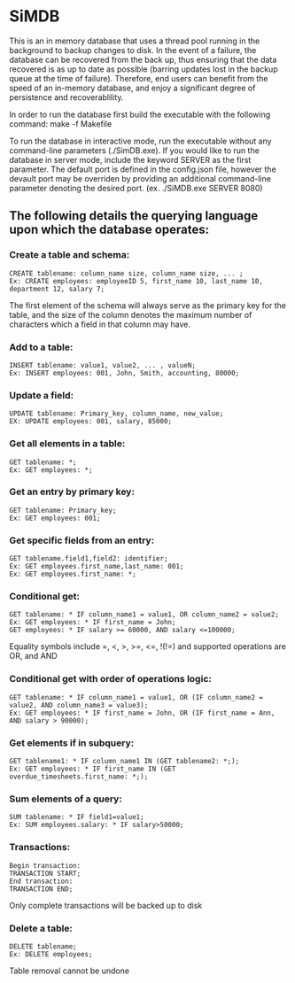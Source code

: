 # SiMDB
  This is an in memory database that uses a thread pool running in the background to backup changes to disk.
In the event of a failure, the database can be recovered from the back up, thus ensuring that the data
recovered is as up to date as possible (barring updates lost in the backup queue at the time of failure).
Therefore, end users can benefit from the speed of an in-memory database, and enjoy a significant degree
of persistence and recoverablility.

  In order to run the database first build the executable with the following command:
make -f Makefile

  To run the database in interactive mode, run the executable without any command-line parameters (./SimDB.exe).
If you would like to run the database in server mode, include the keyword SERVER as the first
parameter. The default port is defined in the config.json file, however the devault port may be overriden 
by providing an additional command-line parameter denoting the desired port. (ex. ./SiMDB.exe SERVER 8080)

## The following details the querying language upon which the database operates:

### Create a table and schema:<br />
```
CREATE tablename: column_name size, column_name size, ... ;
Ex: CREATE employees: employeeID 5, first_name 10, last_name 10, department 12, salary 7;
```
The first element of the schema will always serve as the primary key for the table, and the
size of the column denotes the maximum number of characters which a field in that column may have.

### Add to a table:<br />
```
INSERT tablename: value1, value2, ... , valueN;
Ex: INSERT employees: 001, John, Smith, accounting, 80000;
```
### Update a field:<br />
```
UPDATE tablename: Primary_key, column_name, new_value;
EX: UPDATE employees: 001, salary, 85000;
```
### Get all elements in a table:<br />
```
GET tablename: *;
Ex: GET employees: *;
```
### Get an entry by primary key:<br />
```
GET tablename: Primary_key;
Ex: GET employees: 001;
```
### Get specific fields from an entry:<br />
```
GET tablename.field1,field2: identifier;
Ex: GET employees.first_name,last_name: 001;
Ex: GET employees.first_name: *;
```
### Conditional get:<br />
```
GET tablename: * IF column_name1 = value1, OR column_name2 = value2;
Ex: GET employees: * IF first_name = John;
GET employees: * IF salary >= 60000, AND salary <=100000;
```
Equality symbols include =, <, >, >=, <=, !(!=) and supported operations
are OR, and AND

### Conditional get with order of operations logic:<br />
```
GET tablename: * IF column_name1 = value1, OR (IF column_name2 = value2, AND column_name3 = value3);
Ex: GET employees: * IF first_name = John, OR (IF first_name = Ann, AND salary > 90000);
```
### Get elements if in subquery:<br />
```
GET tablename1: * IF column_name1 IN (GET tablename2: *;);
Ex: GET employees: * IF first_name IN (GET overdue_timesheets.first_name: *;);
```
### Sum elements of a query:<br />
```
SUM tablename: * IF field1=value1;
Ex: SUM employees.salary: * IF salary>50000;
```
### Transactions:<br />
```
Begin transaction:
TRANSACTION START;
End transaction:
TRANSACTION END;
```
Only complete transactions will be backed up to disk
### Delete a table:<br />
```
DELETE tablename;
Ex: DELETE employees;
```
Table removal cannot be undone
